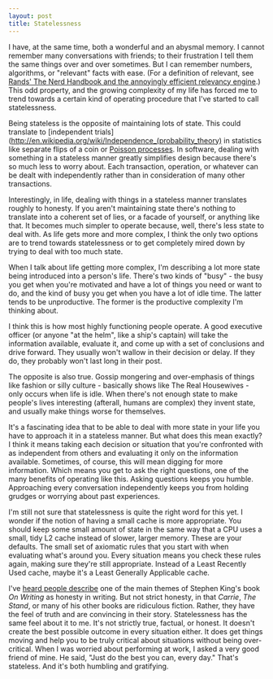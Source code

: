 ```yaml
---
layout: post
title: Statelessness
---
```


I have, at the same time, both a wonderful and an abysmal memory.  I cannot remember many conversations with friends; to their frustration I tell them the same things over and over sometimes.  But I can remember numbers, algorithms, or "relevant" facts with ease.  (For a definition of relevant, see [Rands' The Nerd Handbook and the annoyingly efficient relevancy engine](http://randsinrepose.com/archives/2007/11/11/the_nerd_handbook.html).)  This odd property, and the growing complexity of my life has forced me to trend towards a certain kind of operating procedure that I've started to call statelessness.

Being stateless is the opposite of maintaining lots of state.  This could translate to [independent trials](http://en.wikipedia.org/wiki/Independence_(probability_theory) in statistics like separate flips of a coin or [Poisson processes](http://en.wikipedia.org/wiki/Poisson_process).  In software, dealing with something in a stateless manner greatly simplifies design because there's so much less to worry about.  Each transaction, operation, or whatever can be dealt with independently rather than in consideration of many other transactions.

Interestingly, in life, dealing with things in a stateless manner translates roughly to honesty.  If you aren't maintaining state there's nothing to translate into a coherent set of lies, or a facade of yourself, or anything like that.  It becomes much simpler to operate because, well, there's less state to deal with.  As life gets more and more complex, I think the only two options are to trend towards statelessness or to get completely mired down by trying to deal with too much state.

When I talk about life getting more complex, I'm describing a lot more state being introduced into a person's life.  There's two kinds of "busy" - the busy you get when you're motivated and have a lot of things you need or want to do, and the kind of busy you get when you have a lot of idle time.  The latter tends to be unproductive.  The former is the productive complexity I'm thinking about.

I think this is how most highly functioning people operate.  A good executive officer (or anyone "at the helm", like a ship's captain) will take the information available, evaluate it, and come up with a set of conclusions and drive forward.  They usually won't wallow in their decision or delay.  If they do, they probably won't last long in their post.

The opposite is also true.  Gossip mongering and over-emphasis of things like fashion or silly culture - basically shows like The Real Housewives - only occurs when life is idle.  When there's not enough state to make people's lives interesting (afterall, humans are complex) they invent state, and usually make things worse for themselves.

It's a fascinating idea that to be able to deal with more state in your life you have to approach it in a stateless manner.  But what does this mean exactly?  I think it means taking each decision or situation that you're confronted with as independent from others and evaluating it only on the information available.  Sometimes, of course, this will mean digging for more information.  Which means you get to ask the right questions, one of the many benefits of operating like this.  Asking questions keeps you humble.  Approaching every conversation independently keeps you from holding grudges or worrying about past experiences.

I'm still not sure that statelessness is quite the right word for this yet.  I wonder if the notion of having a small cache is more appropriate.  You should keep some small amount of state in the same way that a CPU uses a small, tidy L2 cache instead of slower, larger memory.  These are your defaults.  The small set of axiomatic rules that you start with when evaluating what's around you.  Every situation means you check these rules again, making sure they're still appropriate.  Instead of a Least Recently Used cache, maybe it's a Least Generally Applicable cache.

I've [heard people describe](http://sites.google.com/site/steveyegge2/you-should-write-blogs) one of the main themes of Stephen King's book *On Writing* as honesty in writing.  But not strict honesty, in that *Carrie*, *The Stand*, or many of his other books are ridiculous fiction.  Rather, they have the feel of truth and are convincing in their story.  Statelessness has the same feel about it to me.  It's not strictly true, factual, or honest.  It doesn't create the best possible outcome in every situation either.  It does get things moving and help you to be truly critical about situations without being over-critical.  When I was worried about performing at work, I asked a very good friend of mine.  He said, "Just do the best you can, every day."  That's stateless.  And it's both humbling and gratifying.
